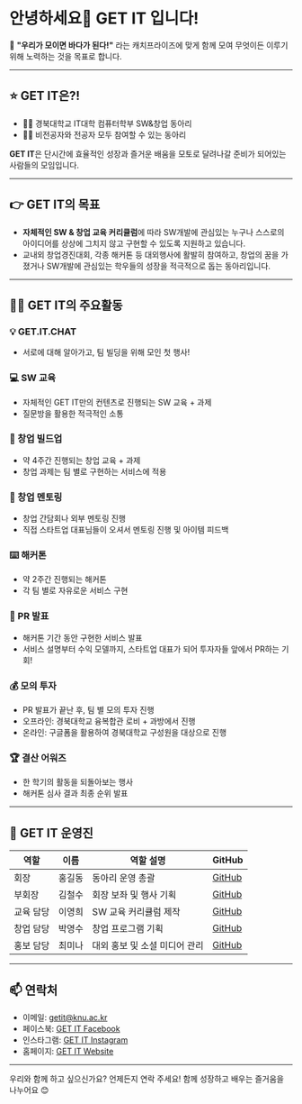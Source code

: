 # 안녕하세요👋 GET IT 입니다!

🌊 **"우리가 모이면 바다가 된다!"** 라는 캐치프라이즈에 맞게 함께 모여 무엇이든 이루기 위해 노력하는 것을 목표로 합니다.

---

## ⭐ GET IT은?!

- ✊🏻 경북대학교 IT대학 컴퓨터학부 SW&창업 동아리
- ✊🏻 비전공자와 전공자 모두 참여할 수 있는 동아리

**GET IT**은 단시간에 효율적인 성장과 즐거운 배움을 모토로 달려나갈 준비가 되어있는 사람들의 모임입니다.

---

## 👉 GET IT의 목표

- **자체적인 SW & 창업 교육 커리큘럼**에 따라 SW개발에 관심있는 누구나 스스로의 아이디어를 상상에 그치지 않고 구현할 수 있도록 지원하고 있습니다.
- 교내외 창업경진대회, 각종 해커톤 등 대외행사에 활발히 참여하고, 창업의 꿈을 가졌거나 SW개발에 관심있는 학우들의 성장을 적극적으로 돕는 동아리입니다.

---

## 🧑‍💻 GET IT의 주요활동

### 💡 GET.IT.CHAT
- 서로에 대해 알아가고, 팀 빌딩을 위해 모인 첫 행사!

### 💻 SW 교육
- 자체적인 GET IT만의 컨텐츠로 진행되는 SW 교육 + 과제
- 질문방을 활용한 적극적인 소통

### 🔐 창업 빌드업
- 약 4주간 진행되는 창업 교육 + 과제
- 창업 과제는 팀 별로 구현하는 서비스에 적용

### 💌 창업 멘토링
- 창업 간담회나 외부 멘토링 진행
- 직접 스타트업 대표님들이 오셔서 멘토링 진행 및 아이템 피드백

### ⌨️ 해커톤
- 약 2주간 진행되는 해커톤
- 각 팀 별로 자유로운 서비스 구현

### 🎉 PR 발표
- 해커톤 기간 동안 구현한 서비스 발표
- 서비스 설명부터 수익 모델까지, 스타트업 대표가 되어 투자자들 앞에서 PR하는 기회!

### 💰 모의 투자
- PR 발표가 끝난 후, 팀 별 모의 투자 진행
- 오프라인: 경북대학교 융복합관 로비 + 과방에서 진행
- 온라인: 구글폼을 활용하여 경북대학교 구성원을 대상으로 진행

### 🏆 결산 어워즈
- 한 학기의 활동을 되돌아보는 행사
- 해커톤 심사 결과 최종 순위 발표

---

## 🦄 GET IT 운영진

| 역할        | 이름  | 역할 설명               | GitHub                          |
| ----------- | ----- | ----------------------- | ------------------------------- |
| 회장        | 홍길동 | 동아리 운영 총괄       | [GitHub](https://github.com/honggildong) |
| 부회장      | 김철수 | 회장 보좌 및 행사 기획 | [GitHub](https://github.com/kimchulsoo) |
| 교육 담당   | 이영희 | SW 교육 커리큘럼 제작  | [GitHub](https://github.com/leeyounghee) |
| 창업 담당   | 박영수 | 창업 프로그램 기획     | [GitHub](https://github.com/parkyoungsoo) |
| 홍보 담당   | 최미나 | 대외 홍보 및 소셜 미디어 관리 | [GitHub](https://github.com/choemina) |

---

## 📫 연락처

- 이메일: getit@knu.ac.kr
- 페이스북: [GET IT Facebook](https://www.facebook.com/getitknu)
- 인스타그램: [GET IT Instagram](https://www.instagram.com/getitknu)
- 홈페이지: [GET IT Website](http://getit.knu.ac.kr)

---

우리와 함께 하고 싶으신가요? 언제든지 연락 주세요! 함께 성장하고 배우는 즐거움을 나누어요 😊
